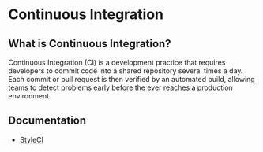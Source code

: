 # Continuous Integration

## What is Continuous Integration?

Continuous Integration (CI) is a development practice that requires developers to commit code into a shared repository 
several times a day. Each commit or pull request is then verified by an automated build, allowing teams to detect 
problems early before the ever reaches a production environment.

## Documentation

* [StyleCI](styleci/index.md)
